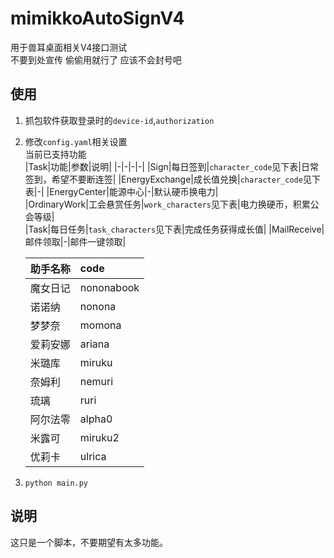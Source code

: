 # mimikkoAutoSignV4  
用于兽耳桌面相关V4接口测试  
不要到处宣传 偷偷用就行了 应该不会封号吧
## 使用
1. 抓包软件获取登录时的`device-id`,`authorization`  
2. 修改`config.yaml`相关设置  
    当前已支持功能  
    |Task|功能|参数|说明|
    |-|-|-|-|
    |Sign|每日签到|`character_code`见下表|日常签到，希望不要断连签|
    |EnergyExchange|成长值兑换|`character_code`见下表|-|
    |EnergyCenter|能源中心|-|默认硬币换电力|  
    |OrdinaryWork|工会悬赏任务|`work_characters`见下表|电力换硬币，积累公会等级|  
    |Task|每日任务|`task_characters`见下表|完成任务获得成长值|
    |MailReceive|邮件领取|-|邮件一键领取|


    | 助手名称 | code |
    | :- | :- |
    | 魔女日记 | nononabook |
    | 诺诺纳 | nonona |
    | 梦梦奈 | momona |
    | 爱莉安娜 | ariana |
    | 米璐库 | miruku |
    | 奈姆利 | nemuri |
    | 琉璃 | ruri |
    | 阿尔法零 | alpha0 |
    | 米露可 | miruku2 |
    | 优莉卡 | ulrica |
3. ```python main.py```
## 说明
这只是一个脚本，不要期望有太多功能。